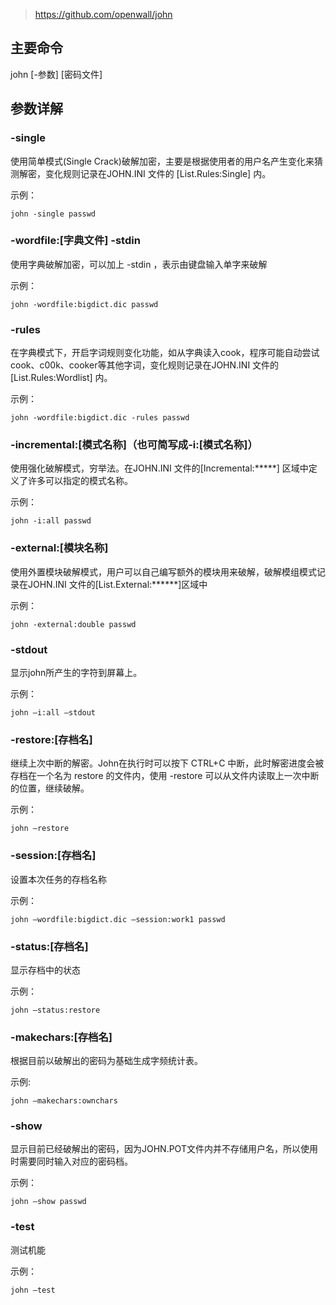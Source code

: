 >https://github.com/openwall/john
## 主要命令

john [-参数] [密码文件]

## 参数详解
### -single

使用简单模式(Single Crack)破解加密，主要是根据使用者的用户名产生变化来猜测解密，变化规则记录在JOHN.INI 文件的 [List.Rules:Single] 内。

示例：
```
john -single passwd
```

### -wordfile:[字典文件] -stdin

使用字典破解加密，可以加上 -stdin ，表示由键盘输入单字来破解

示例：
```
john -wordfile:bigdict.dic passwd
```

### -rules

在字典模式下，开启字词规则变化功能，如从字典读入cook，程序可能自动尝试cook、c00k、cooker等其他字词，变化规则记录在JOHN.INI 文件的 [List.Rules:Wordlist] 内。

示例：
```
john -wordfile:bigdict.dic -rules passwd
```

### -incremental:[模式名称]（也可简写成-i:[模式名称]）

使用强化破解模式，穷举法。在JOHN.INI 文件的[Incremental:*****] 区域中定义了许多可以指定的模式名称。

示例：
```
john -i:all passwd
```

### -external:[模块名称]

使用外置模块破解模式，用户可以自己编写额外的模块用来破解，破解模组模式记录在JOHN.INI 文件的[List.External:******]区域中

示例：
```
john -external:double passwd
```

### -stdout

显示john所产生的字符到屏幕上。

示例：
```
john –i:all –stdout
```

### -restore:[存档名]

继续上次中断的解密。John在执行时可以按下 CTRL+C 中断，此时解密进度会被存档在一个名为 restore 的文件内，使用 -restore 可以从文件内读取上一次中断的位置，继续破解。

示例：
```
john –restore
```

### -session:[存档名]

设置本次任务的存档名称

示例：
```
john –wordfile:bigdict.dic –session:work1 passwd
```

### -status:[存档名]

显示存档中的状态

示例：
```
john –status:restore
```

### -makechars:[存档名]

根据目前以破解出的密码为基础生成字频统计表。

示例:
```
john –makechars:ownchars
```

### -show

显示目前已经破解出的密码，因为JOHN.POT文件内并不存储用户名，所以使用时需要同时输入对应的密码档。

示例：
```
john –show passwd
```

### -test

测试机能

示例：
```
john –test
```

